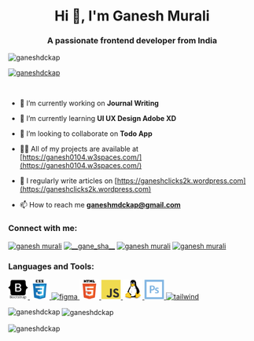 <h1 align="center">Hi 👋, I'm Ganesh Murali</h1>
<h3 align="center">A passionate frontend developer from India</h3>

<p align="left"> <img src="https://komarev.com/ghpvc/?username=ganeshdckap&label=Profile%20views&color=0e75b6&style=flat" alt="ganeshdckap" /> </p>

<p align="left"> <a href="https://github.com/ryo-ma/github-profile-trophy"><img src="https://github-profile-trophy.vercel.app/?username=ganeshdckap" alt="ganeshdckap" /></a> </p>

<p align="left"> <a href="https://twitter.com/" target="blank"><img src="https://img.shields.io/twitter/follow/?logo=twitter&style=for-the-badge" alt="" /></a> </p>

- 🔭 I’m currently working on **Journal Writing**

- 🌱 I’m currently learning **UI UX Design Adobe XD**

- 👯 I’m looking to collaborate on **Todo App**

- 👨‍💻 All of my projects are available at [https://ganesh0104.w3spaces.com/](https://ganesh0104.w3spaces.com/)

- 📝 I regularly write articles on [https://ganeshclicks2k.wordpress.com](https://ganeshclicks2k.wordpress.com)

- 📫 How to reach me **ganeshmdckap@gmail.com**

<h3 align="left">Connect with me:</h3>
<p align="left">
<a href="https://linkedin.com/in/ganesh murali" target="blank"><img align="center" src="https://raw.githubusercontent.com/rahuldkjain/github-profile-readme-generator/master/src/images/icons/Social/linked-in-alt.svg" alt="ganesh murali" height="30" width="40" /></a>
<a href="https://instagram.com/__gane_sha__" target="blank"><img align="center" src="https://raw.githubusercontent.com/rahuldkjain/github-profile-readme-generator/master/src/images/icons/Social/instagram.svg" alt="__gane_sha__" height="30" width="40" /></a>
<a href="https://dribbble.com/ganesh murali" target="blank"><img align="center" src="https://raw.githubusercontent.com/rahuldkjain/github-profile-readme-generator/master/src/images/icons/Social/dribbble.svg" alt="ganesh murali" height="30" width="40" /></a>
<a href="https://www.behance.net/ganesh murali" target="blank"><img align="center" src="https://raw.githubusercontent.com/rahuldkjain/github-profile-readme-generator/master/src/images/icons/Social/behance.svg" alt="ganesh murali" height="30" width="40" /></a>
</p>

<h3 align="left">Languages and Tools:</h3>
<p align="left"> <a href="https://getbootstrap.com" target="_blank" rel="noreferrer"> <img src="https://raw.githubusercontent.com/devicons/devicon/master/icons/bootstrap/bootstrap-plain-wordmark.svg" alt="bootstrap" width="40" height="40"/> </a> <a href="https://www.w3schools.com/css/" target="_blank" rel="noreferrer"> <img src="https://raw.githubusercontent.com/devicons/devicon/master/icons/css3/css3-original-wordmark.svg" alt="css3" width="40" height="40"/> </a> <a href="https://www.figma.com/" target="_blank" rel="noreferrer"> <img src="https://www.vectorlogo.zone/logos/figma/figma-icon.svg" alt="figma" width="40" height="40"/> </a> <a href="https://www.w3.org/html/" target="_blank" rel="noreferrer"> <img src="https://raw.githubusercontent.com/devicons/devicon/master/icons/html5/html5-original-wordmark.svg" alt="html5" width="40" height="40"/> </a> <a href="https://developer.mozilla.org/en-US/docs/Web/JavaScript" target="_blank" rel="noreferrer"> <img src="https://raw.githubusercontent.com/devicons/devicon/master/icons/javascript/javascript-original.svg" alt="javascript" width="40" height="40"/> </a> <a href="https://www.linux.org/" target="_blank" rel="noreferrer"> <img src="https://raw.githubusercontent.com/devicons/devicon/master/icons/linux/linux-original.svg" alt="linux" width="40" height="40"/> </a> <a href="https://www.photoshop.com/en" target="_blank" rel="noreferrer"> <img src="https://raw.githubusercontent.com/devicons/devicon/master/icons/photoshop/photoshop-line.svg" alt="photoshop" width="40" height="40"/> </a> <a href="https://tailwindcss.com/" target="_blank" rel="noreferrer"> <img src="https://www.vectorlogo.zone/logos/tailwindcss/tailwindcss-icon.svg" alt="tailwind" width="40" height="40"/> </a> </p>

<p><img align="left" src="https://github-readme-stats.vercel.app/api/top-langs?username=ganeshdckap&show_icons=true&locale=en&layout=compact" alt="ganeshdckap" /></p>

<p>&nbsp;<img align="center" src="https://github-readme-stats.vercel.app/api?username=ganeshdckap&show_icons=true&locale=en" alt="ganeshdckap" /></p>

<p><img align="center" src="https://github-readme-streak-stats.herokuapp.com/?user=ganeshdckap&" alt="ganeshdckap" /></p>
